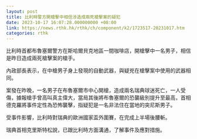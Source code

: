 ```yaml
---
layout: post
title: 比利時警方開槍擊中相信涉造成兩死槍擊案的疑犯
date: 2023-10-17 16:07:28.000000000 +08:00
link: https://news.rthk.hk/rthk/ch/component/k2/1723517-20231017.htm
categories: rthk
---
```


比利時首都布魯塞爾警方在斯哈爾貝克地區一間咖啡店，開槍擊中一名男子，相信是昨日造成兩死槍擊案的槍手。

內政部長表示，在中槍男子身上發現的自動武器，與疑兇在槍擊案中使用的武器相同。

案發在昨晚，一名男子在布魯塞爾市中心開槍，造成兩名瑞典球迷死亡，一人受傷，據報槍手曾高叫真主偉大，當局其後將布魯塞爾的恐襲級別提升至最高，首相德克羅將事件定性為恐怖襲擊，指疑犯是一名非法住在當地的突尼斯男子。 

受事件影響，比利時對瑞典的歐洲國家盃外圍賽，在完成上半場後腰斬。

瑞典首相克里斯特松說，已跟比利時方面溝通，了解事件及應對措施。
